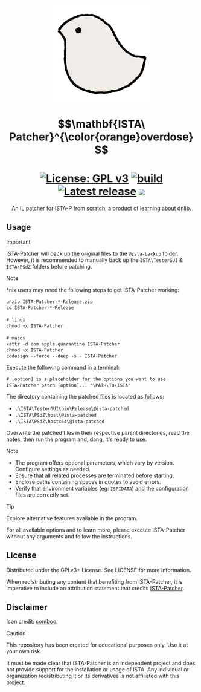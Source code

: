 <div align="center">
<img alt="LOGO" src="assets/logo.png" width="256" height="256" />

# $$\mathbf{ISTA\ Patcher}^{\color{orange}overdose}$$ <br/> [![License: GPL v3](https://img.shields.io/github/license/tautcony/ISTA-Patcher?style=flat-square)](https://www.gnu.org/licenses/gpl-3.0) [![build](https://img.shields.io/github/actions/workflow/status/tautcony/ISTA-Patcher/build.yml?style=flat-square)](https://github.com/tautcony/ISTA-Patcher/actions) [![Latest release](https://img.shields.io/github/v/release/tautcony/ISTA-Patcher?style=flat-square)](https://github.com/tautcony/ISTA-Patcher/releases/latest) [![](https://img.shields.io/github/downloads/tautcony/ISTA-Patcher/total.svg?style=flat-square)](https://github.com/tautcony/ISTA-Patcher/releases)

An IL patcher for ISTA-P from scratch, a product of learning about [dnlib](https://github.com/0xd4d/dnlib).

</div>

## Usage

> [!IMPORTANT]
> ISTA-Patcher will back up the original files to the `@ista-backup` folder. However, it is recommended to manually back up the `ISTA\TesterGUI` & `ISTA\PSdZ` folders before patching.

> [!NOTE]
> *nix users may need the following steps to get ISTA-Patcher working:
> ```shell
> unzip ISTA-Patcher-*-Release.zip
> cd ISTA-Patcher-*-Release
>
> # linux
> chmod +x ISTA-Patcher
>
> # macos
> xattr -d com.apple.quarantine ISTA-Patcher
> chmod +x ISTA-Patcher
> codesign --force --deep -s - ISTA-Patcher
> ```

Execute the following command in a terminal:

```shell
# [option] is a placeholder for the options you want to use.
ISTA-Patcher patch [option]... "\PATH\TO\ISTA"
```

The directory containing the patched files is located as follows:
- `.\ISTA\TesterGUI\bin\Release\@ista-patched`
- `.\ISTA\PSdZ\host\@ista-patched`
- `.\ISTA\PSdZ\hostx64\@ista-patched`

Overwrite the patched files in their respective parent directories, read the notes, then run the program and, dang, it's ready to use.

> [!NOTE]
> - The program offers optional parameters, which vary by version. Configure settings as needed.
> - Ensure that all related processes are terminated before starting.
> - Enclose paths containing spaces in quotes to avoid errors.
> - Verify that environment variables (eg: `ISPIDATA`) and the configuration files are correctly set.

> [!TIP]
> Explore alternative features available in the program.
>
> For all available options and to learn more, please execute ISTA-Patcher without any arguments and follow the instructions.

## License

Distributed under the GPLv3+ License. See LICENSE for more information.

When redistributing any content that benefiting from ISTA-Patcher, it is imperative to include an attribution statement that credits [ISTA-Patcher](https://github.com/tautcony/ISTA-Patcher).

## Disclaimer

Icon credit: [comboo](https://twitter.com/comboo28).

> [!CAUTION]
> This repository has been created for educational purposes only. Use it at your own risk.
>
> It must be made clear that ISTA-Patcher is an independent project and does not provide support for the installation or usage of ISTA. Any individual or organization redistributing it or its derivatives is not affiliated with this project.
